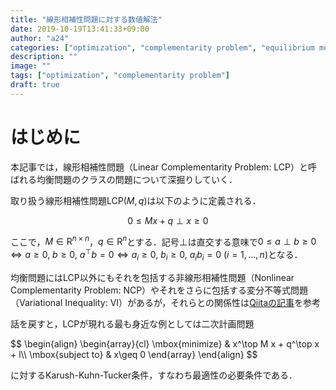```yaml
---
title: "線形相補性問題に対する数値解法"
date: 2019-10-19T13:41:33+09:00
author: "a24"
categories: ["optimization", "complementarity problem", "equilibrium model" ]
description: ""
image: ""
tags: ["optimization", "complementarity problem"]
draft: true
---
```


# はじめに
本記事では，線形相補性問題（Linear Complementarity Problem: LCP）と呼ばれる均衡問題のクラスの問題について深掘りしていく．

取り扱う線形相補性問題$\mathrm{LCP}(M,q)$は以下のように定義される．

$$
0\leq Mx+q \perp x\geq 0
$$

<!--more-->

ここで，$M\in\mathrm{R}^{n\times n}$，$q\in\mathrm{R}^n$とする．記号$\perp$は直交する意味で$0\leq a \perp b\geq 0\Leftrightarrow a\geq 0,\ b\geq 0,\ a^\top b =0\Leftrightarrow a_i\geq 0,\ b_i\geq 0,\ a_ib_i=0\ (i=1,...,n)$となる．

均衡問題にはLCP以外にもそれを包括する非線形相補性問題（Nonlinear Complementarity Problem: NCP）やそれをさらに包括する変分不等式問題（Variational Inequality: VI）があるが，それらとの関係性は[Qiitaの記事](https://qiita.com/keith_campbell/items/bc2ea5118a3211af6a14)を参考

話を戻すと，LCPが現れる最も身近な例としては二次計画問題

<div>
$$
\begin{align}
\begin{array}{cl}
\mbox{minimize} & x^\top M x + q^\top x + l\\
\mbox{subject to} & x\geq 0
\end{array}
\end{align}
$$
</div>

に対するKarush-Kuhn-Tucker条件，すなわち最適性の必要条件である．

